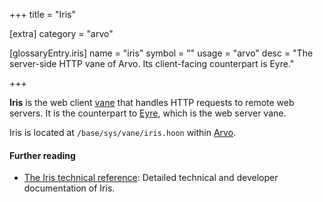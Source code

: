 +++
title = "Iris"

[extra]
category = "arvo"

[glossaryEntry.iris]
name = "iris"
symbol = ""
usage = "arvo"
desc = "The server-side HTTP vane of Arvo. Its client-facing counterpart is Eyre."

+++

**Iris** is the web client [vane](/reference/glossary/vane) that handles HTTP
requests to remote web servers. It is the counterpart to
[Eyre](/reference/glossary/eyre), which is the web server vane.

Iris is located at `/base/sys/vane/iris.hoon` within [Arvo](/reference/glossary/arvo).

#### Further reading

- [The Iris technical reference](/reference/arvo/iris/iris): Detailed technical
  and developer documentation of Iris.
